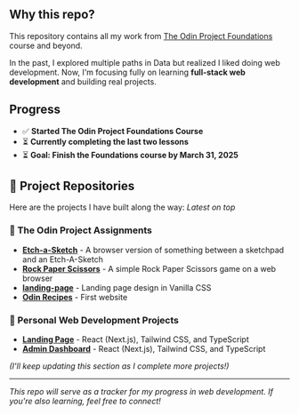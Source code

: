 ## Why this repo?

This repository contains all my work from [The Odin Project Foundations](https://www.theodinproject.com/paths/foundations/courses/foundations) course and beyond.

In the past, I explored multiple paths in Data but realized I liked doing web development. Now, I'm focusing fully on learning **full-stack web development** and building real projects.

## Progress

- ✅ **Started The Odin Project Foundations Course**
- ⏳ **Currently completing the last two lessons**
- ⏳ **Goal: Finish the Foundations course by March 31, 2025**

## 🔗 Project Repositories

Here are the projects I have built along the way: _Latest on top_

### **📌 The Odin Project Assignments**

- **[Etch-a-Sketch](https://github.com/szxivk/odin-projects-etch-a-sketch)** - A browser version of something between a sketchpad and an Etch-A-Sketch
- **[Rock Paper Scissors](https://github.com/szxivk/odin-projects-rock-paper-scissors)** - A simple Rock Paper Scissors game on a web browser
- **[landing-page](https://github.com/szxivk/landing-page)** - Landing page design in Vanilla CSS
- **[Odin Recipes](https://github.com/szxivk/odin-recipes)** - First website

### **🌟 Personal Web Development Projects**

- **[Landing Page](https://github.com/szxivk/landing-page-react-tailwindcss)** - React (Next.js), Tailwind CSS, and TypeScript
- **[Admin Dashboard](https://github.com/szxivk/dashboard-reactjs-tailwindcss)** - React (Next.js), Tailwind CSS, and TypeScript

_(I'll keep updating this section as I complete more projects!)_

---

_This repo will serve as a tracker for my progress in web development. If you're also learning, feel free to connect!_

